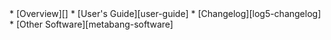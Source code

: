 <div id="navigation">
* [Overview][]
* [User's Guide][user-guide]
* [Changelog][log5-changelog]
* [Other Software][metabang-software]
</div>
